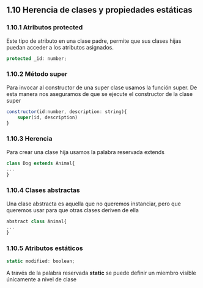 ## 1.10 Herencia de clases y propiedades estáticas

### 1.10.1 Atributos protected

Este tipo de atributo en una clase padre, permite que sus clases hijas
puedan acceder a los atributos asignados.

``` javascript
protected _id: number;
```

### 1.10.2 Método super

Para invocar al constructor de una super clase usamos la función super.
De esta manera nos aseguramos de que se ejecute el constructor de la
clase super

``` javascript
constructor(id:number, description: string){
    super(id, description)
}
```

### 1.10.3 Herencia

Para crear una clase hija usamos la palabra reservada extends

``` javascript
class Dog extends Animal{
...    
}
```

### 1.10.4 Clases abstractas

Una clase abstracta es aquella que no queremos instanciar, pero que
queremos usar para que otras clases deriven de ella

``` javascript
abstract class Animal{
...    
}
```

### 1.10.5 Atributos estáticos

``` javascript
static modified: boolean;
```

A través de la palabra reservada **static** se puede definir un miembro
visible únicamente a nivel de clase

